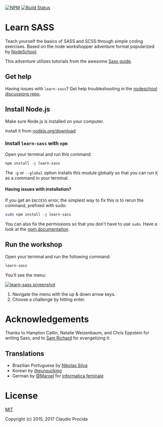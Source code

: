 [![NPM](https://nodei.co/npm/learn-sass.png?foo)](https://nodei.co/npm/learn-sass/)
[![Build Status](https://travis-ci.org/workshopper/learn-sass.svg?branch=master)](https://travis-ci.org/workshopper/learn-sass)

# Learn SASS

Teach yourself the basics of SASS and SCSS through simple coding exercises. Based on the node workshopper adventure format popularized by [NodeSchool](https://nodeschool.io).

This adventure utilizes tutorials from the awesome [Sass guide](http://sass-lang.com/guide).

## Get help
Having issues with `learn-sass`? Get help troubleshooting in the [nodeschool discussions repo](http://github.com/nodeschool/discussions).


## Install Node.js

Make sure Node.js is installed on your computer.

Install it from [nodejs.org/download](http://nodejs.org/download)

### Install `learn-sass` with `npm`

Open your terminal and run this command:

```bash
npm install -g learn-sass
```

The `-g` or `--global` option installs this module globally so that you can run it as a command in your terminal.

#### Having issues with installation?

If you get an `EACCESS` error, the simplest way to fix this is to rerun the command, prefixed with sudo:

```bash
sudo npm install -g learn-sass
```

You can also fix the permissions so that you don't have to use `sudo`. Have a look at the [npm documentation](https://docs.npmjs.com/getting-started/fixing-npm-permissions).

## Run the workshop

Open your terminal and run the following command:

```bash
learn-sass
```

You'll see the menu:

[![learn-sass screenshot](https://i.gyazo.com/f0559f19aa7028fe2235120d12d16c00.png)](https://gyazo.com/f0559f19aa7028fe2235120d12d16c00)

1. Navigate the menu with the up & down arrow keys.
1. Choose a challenge by hitting enter.

# Acknowledgements

Thanks to Hampton Catlin, Natalie Weizenbaum, and Chris Eppstein for writing Sass, and to [Sam Richard](https://github.com/snugug) for evangelizing it.

## Translations 
* Brazilian Portuguese by [Nikolas Silva](https://github.com/nikolvs)
* Korean by [@eunsucking](https://github.com/eunsucking)
* German by [@Maroel](https://github.com/Maroel) for [informatica feminale](https://github.com/welcome-to-open-source/informatica-feminale)

# License

[MIT](http://opensource.org/licenses/MIT)

Copyright (c) 2015, 2017 Claudio Procida
